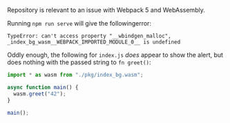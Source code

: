 Repository is relevant to an issue with Webpack 5 and WebAssembly.

Running `npm run serve` will give the followingerror:

```none
TypeError: can't access property "__wbindgen_malloc", _index_bg_wasm__WEBPACK_IMPORTED_MODULE_0__ is undefined
```

Oddly enough, the following for `index.js` _does_ appear to show the alert, but does nothing with the passed string to `fn greet()`:

```javascript
import * as wasm from "./pkg/index_bg.wasm";

async function main() {
  wasm.greet("42");
}

main();
```
